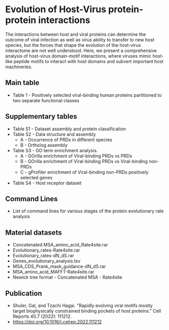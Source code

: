 # Evolution of Host-Virus protein-protein interactions
<p align="justify">

The interactions between host and viral proteins can determine the outcome of viral infection as well as virus ability to transfer to new host species, but the forces that shape the evolution of the host-virus interactome are not well understood. Here, we present a comprehensive analysis of host-virus domain-motif interactions, where viruses mimic host-like peptide motifs to interact with host domains and subvert important host machineries.

</p>

## Main table

- Table 1 - Positively selected viral-binding human proteins partitioned to two separate functional classes

## Supplementary tables

- Table S1 - Dataset assembly and protein classification
- Table S2 - Data structure and assembly
  - A - Occurrence of PRDs in different species
  - B - Ortholog assembly
- Table S3 - GO term enrichment analysis.
  - A - GOrilla enrichment of Viral-binding PRDs vs PRDs
  - B - GOrilla enrichment of Viral-binding PRDs vs Viral-binding non-PRDs
  - C - gProfiler enrichment of Viral-binding non-PRDs positively selected genes 
- Table S4 - Host receptor dataset

## Command Lines

- List of command lines for various stages of the protein evolutionary rate analysis

## Material datasets

- Concatenated MSA_amino_acid_Rate4site.rar
- Evolutionary_rates-Rate4site.rar
- Evolutionary_rates-dN_dS.rar
- Genes_evolutionary_analysis.tsv
- MSA_CDS_Prank_mask_guidance-dN_dS.rar
- MSA_amino_acid_MAFFT-Rate4site.rar
- Newick tree format - Concatenated MSA - Rate4site

## Publication
- Shuler, Gal, and Tzachi Hagai. "Rapidly evolving viral motifs mostly target biophysically constrained binding pockets of host proteins." Cell Reports 40.7 (2022): 111212.
- https://doi.org/10.1016/j.celrep.2022.111212
